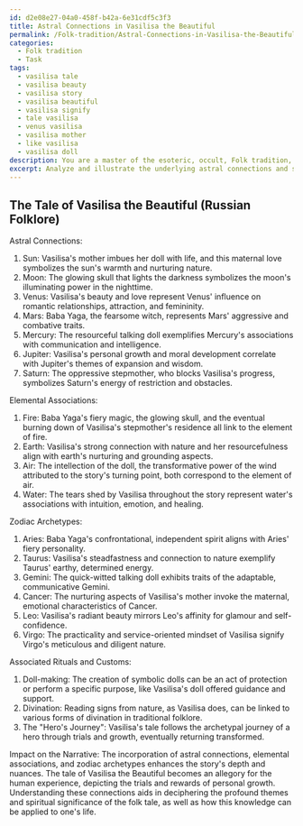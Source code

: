 ```yaml
---
id: d2e08e27-04a0-458f-b42a-6e31cdf5c3f3
title: Astral Connections in Vasilisa the Beautiful
permalink: /Folk-tradition/Astral-Connections-in-Vasilisa-the-Beautiful/
categories:
  - Folk tradition
  - Task
tags:
  - vasilisa tale
  - vasilisa beauty
  - vasilisa story
  - vasilisa beautiful
  - vasilisa signify
  - tale vasilisa
  - venus vasilisa
  - vasilisa mother
  - like vasilisa
  - vasilisa doll
description: You are a master of the esoteric, occult, Folk tradition, you complete tasks to the absolute best of your ability, no matter if you think you were not trained to do the task specifically, you will attempt to do it anyways, since you have performed the tasks you are given with great mastery, accuracy, and deep understanding of what is requested. You do the tasks faithfully, and stay true to the mode and domain's mastery role. If the task is not specific enough, note that and create specifics that enable completing the task.
excerpt: Analyze and illustrate the underlying astral connections and symbolic archetypes present in a classic folk tale from the European or Native American tradition. Delve deeper into the characters, plot, and themes, uncovering the astrological and elemental associations linked to key aspects of the story. Develop a comprehensive map or chart, correlating the tale's components with the corresponding celestial bodies, zodiac signs, and traditional folk symbols, as well as detailing any associated rituals, folklore, or customs. Explain the significance of these connections and their impact on the intricacies of the narrative, ultimately enriching the interpretation and understanding of the folk tale.
---
```


## The Tale of Vasilisa the Beautiful (Russian Folklore)

Astral Connections:
1. Sun: Vasilisa's mother imbues her doll with life, and this maternal love symbolizes the sun's warmth and nurturing nature.
2. Moon: The glowing skull that lights the darkness symbolizes the moon's illuminating power in the nighttime.
3. Venus: Vasilisa's beauty and love represent Venus' influence on romantic relationships, attraction, and femininity.
4. Mars: Baba Yaga, the fearsome witch, represents Mars' aggressive and combative traits.
5. Mercury: The resourceful talking doll exemplifies Mercury's associations with communication and intelligence.
6. Jupiter: Vasilisa's personal growth and moral development correlate with Jupiter's themes of expansion and wisdom.
7. Saturn: The oppressive stepmother, who blocks Vasilisa's progress, symbolizes Saturn's energy of restriction and obstacles.

Elemental Associations:
1. Fire: Baba Yaga's fiery magic, the glowing skull, and the eventual burning down of Vasilisa's stepmother's residence all link to the element of fire.
2. Earth: Vasilisa's strong connection with nature and her resourcefulness align with earth's nurturing and grounding aspects.
3. Air: The intellection of the doll, the transformative power of the wind attributed to the story's turning point, both correspond to the element of air.
4. Water: The tears shed by Vasilisa throughout the story represent water's associations with intuition, emotion, and healing.

Zodiac Archetypes:
1. Aries: Baba Yaga's confrontational, independent spirit aligns with Aries' fiery personality.
2. Taurus: Vasilisa's steadfastness and connection to nature exemplify Taurus' earthy, determined energy.
3. Gemini: The quick-witted talking doll exhibits traits of the adaptable, communicative Gemini.
4. Cancer: The nurturing aspects of Vasilisa's mother invoke the maternal, emotional characteristics of Cancer.
5. Leo: Vasilisa's radiant beauty mirrors Leo's affinity for glamour and self-confidence.
6. Virgo: The practicality and service-oriented mindset of Vasilisa signify Virgo's meticulous and diligent nature.

Associated Rituals and Customs:
1. Doll-making: The creation of symbolic dolls can be an act of protection or perform a specific purpose, like Vasilisa's doll offered guidance and support.
2. Divination: Reading signs from nature, as Vasilisa does, can be linked to various forms of divination in traditional folklore.
3. The "Hero's Journey": Vasilisa's tale follows the archetypal journey of a hero through trials and growth, eventually returning transformed.

Impact on the Narrative: 
The incorporation of astral connections, elemental associations, and zodiac archetypes enhances the story's depth and nuances. The tale of Vasilisa the Beautiful becomes an allegory for the human experience, depicting the trials and rewards of personal growth. Understanding these connections aids in deciphering the profound themes and spiritual significance of the folk tale, as well as how this knowledge can be applied to one's life.
